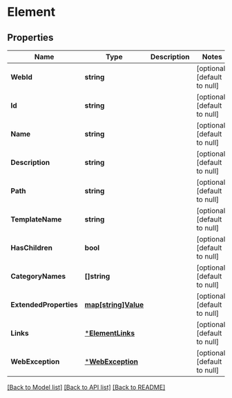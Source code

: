 # Element

## Properties
Name | Type | Description | Notes
------------ | ------------- | ------------- | -------------
**WebId** | **string** |  | [optional] [default to null]
**Id** | **string** |  | [optional] [default to null]
**Name** | **string** |  | [optional] [default to null]
**Description** | **string** |  | [optional] [default to null]
**Path** | **string** |  | [optional] [default to null]
**TemplateName** | **string** |  | [optional] [default to null]
**HasChildren** | **bool** |  | [optional] [default to null]
**CategoryNames** | **[]string** |  | [optional] [default to null]
**ExtendedProperties** | [**map[string]Value**](Value.md) |  | [optional] [default to null]
**Links** | [***ElementLinks**](ElementLinks.md) |  | [optional] [default to null]
**WebException** | [***WebException**](WebException.md) |  | [optional] [default to null]

[[Back to Model list]](../README.md#documentation-for-models) [[Back to API list]](../README.md#documentation-for-api-endpoints) [[Back to README]](../README.md)



